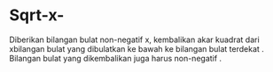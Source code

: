 # Sqrt-x-
Diberikan bilangan bulat non-negatif x, kembalikan akar kuadrat dari xbilangan bulat yang dibulatkan ke bawah ke bilangan bulat terdekat . Bilangan bulat yang dikembalikan juga harus non-negatif .
